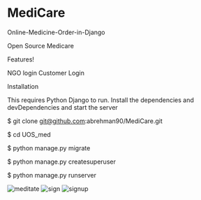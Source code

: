 
# MediCare
Online-Medicine-Order-in-Django

Open Source Medicare

Features!

NGO login Customer Login

Installation

This requires Python Django to run. Install the dependencies and devDependencies and start the server

$ git clone git@github.com:abrehman90/MediCare.git

$ cd UOS_med

$ python manage.py migrate

$ python manage.py createsuperuser

$ python manage.py runserver

![meditate](https://user-images.githubusercontent.com/79878896/124366069-65f10000-dc66-11eb-84c0-e548883fbb1c.JPG)
![sign](https://user-images.githubusercontent.com/79878896/124366070-67bac380-dc66-11eb-93c4-310e0db01788.JPG)
![signup](https://user-images.githubusercontent.com/79878896/124366073-68ebf080-dc66-11eb-8ecc-0e83231c587b.JPG)
